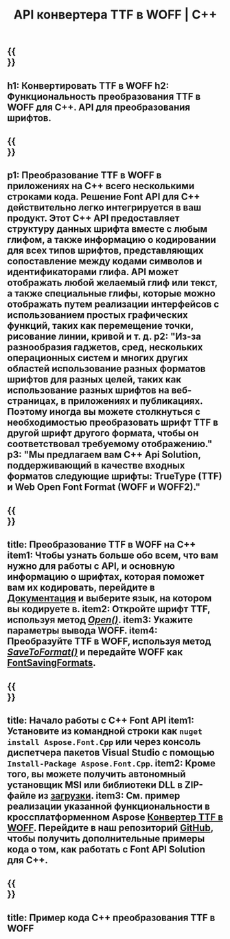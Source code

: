 ﻿---
translation: true
template: /_templates/conversion-child-cpp.md
title: API конвертера TTF в WOFF | С++
description: Преобразуйте шрифты TTF в WOFF с помощью этого C++ API. Функция преобразования работает в Windows и Linux, а также в любой среде разработки, поддерживающей C++.
metakeywords: c++ TTF to WOFF, TTF to WOFF решения c++, TTF to WOFF конвертер шрифтов cpp
url: /cpp/conversion/ttf-to-woff/
family: font
platformtag: cpp
feature: conversion
otherformats: WOFF2
---

{{<section banner>}}
---
h1: Конвертировать TTF в WOFF
h2: Функциональность преобразования TTF в WOFF для C++. API для преобразования шрифтов.
---

{{<section overview>}}
---
p1: Преобразование TTF в WOFF в приложениях на С++ всего несколькими строками кода. Решение Font API для С++ действительно легко интегрируется в ваш продукт. Этот C++ API предоставляет структуру данных шрифта вместе с любым глифом, а также информацию о кодировании для всех типов шрифтов, представляющих сопоставление между кодами символов и идентификаторами глифа. API может отображать любой желаемый глиф или текст, а также специальные глифы, которые можно отображать путем реализации интерфейсов с использованием простых графических функций, таких как перемещение точки, рисование линии, кривой и т. д.
p2: "Из-за разнообразия гаджетов, сред, нескольких операционных систем и многих других областей использование разных форматов шрифтов для разных целей, таких как использование разных шрифтов на веб-страницах, в приложениях и публикациях. Поэтому иногда вы можете столкнуться с необходимостью преобразовать шрифт TTF в другой шрифт другого формата, чтобы он соответствовал требуемому отображению."
p3: "Мы предлагаем вам С++ Api Solution, поддерживающий в качестве входных форматов следующие шрифты: TrueType (TTF) и Web Open Font Format (WOFF и WOFF2)."
---

{{<section feature1>}}
---
title: Преобразование TTF в WOFF на C++
item1: Чтобы узнать больше обо всем, что вам нужно для работы с API, и основную информацию о шрифтах, которая поможет вам их кодировать, перейдите в [Документация](https://docs.aspose.com/font/) и выберите язык, на котором вы кодируете в.
item2: Откройте шрифт TTF, используя метод [*Open()*](https://reference.aspose.com/font/cpp/class/aspose.font.font#ac2387bf04ccb5bac51cf37984d4ebf33).
item3: Укажите параметры вывода WOFF.
item4: Преобразуйте TTF в WOFF, используя метод [*SaveToFormat()*](https://reference.aspose.com/font/cpp/class/aspose.font.font#a670ea97404fd72c2e51b0e8c543c8a45) и передайте WOFF как [FontSavingFormats](https://reference.aspose.com/font/cpp/namespace/aspose.font#a93d0dcc7c00f5c7027d60e14a5433c74).
---

{{<section feature2>}}
---
title: Начало работы с C++ Font API
item1: Установите из командной строки как ```nuget install Aspose.Font.Cpp``` или через консоль диспетчера пакетов Visual Studio с помощью ```Install-Package Aspose.Font.Cpp```.
item2: Кроме того, вы можете получить автономный установщик MSI или библиотеки DLL в ZIP-файле из [загрузки](https://downloads.aspose.com/font/cpp).
item3: См. пример реализации указанной функциональности в кроссплатформенном Aspose [Конвертер TTF в WOFF](https://products.aspose.app/font/conversion/ttf-to-woff). Перейдите в наш репозиторий [GitHub](https://github.com/aspose-font/Aspose.Font-Documentation/tree/master/cpp-examples), чтобы получить дополнительные примеры кода о том, как работать с Font API Solution для C++.
---

{{<section codeexample>}}
---
title: Пример кода C++ преобразования TTF в WOFF
---